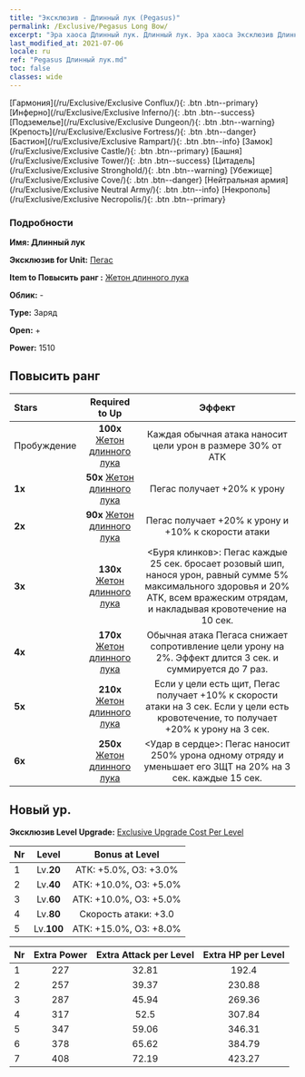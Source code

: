 ```yaml
---
title: "Эксклюзив - Длинный лук (Pegasus)"
permalink: /Exclusive/Pegasus Long Bow/
excerpt: "Эра хаоса Длинный лук. Длинный лук. Эра хаоса Эксклюзив Длинный лук. Пегас Эксклюзив."
last_modified_at: 2021-07-06
locale: ru
ref: "Pegasus Длинный лук.md"
toc: false
classes: wide
---
```

 [Гармония](/ru/Exclusive/Exclusive Conflux/){: .btn .btn--primary} [Инферно](/ru/Exclusive/Exclusive Inferno/){: .btn .btn--success} [Подземелье](/ru/Exclusive/Exclusive Dungeon/){: .btn .btn--warning} [Крепость](/ru/Exclusive/Exclusive Fortress/){: .btn .btn--danger} [Бастион](/ru/Exclusive/Exclusive Rampart/){: .btn .btn--info} [Замок](/ru/Exclusive/Exclusive Castle/){: .btn .btn--primary} [Башня](/ru/Exclusive/Exclusive Tower/){: .btn .btn--success} [Цитадель](/ru/Exclusive/Exclusive Stronghold/){: .btn .btn--warning} [Убежище](/ru/Exclusive/Exclusive Cove/){: .btn .btn--danger} [Нейтральная армия](/ru/Exclusive/Exclusive Neutral Army/){: .btn .btn--info} [Некрополь](/ru/Exclusive/Exclusive Necropolis/){: .btn .btn--primary} 

### Подробности
 **Имя: Длинный лук** 

 **Эксклюзив for Unit:** [Пегас](/ru/units/Pegasus/) 

 **Item to Повысить ранг :** [Жетон длинного лука](/ItemsRU/con_914/)

 **Облик:** -

 **Type:** Заряд

 **Open:** +

 **Power:** 1510

## Повысить ранг 

  |     Stars    |  Required to Up | Эффект |
  |:-------------|:---------------:|:---------------:|
  |  Пробуждение  | **100x** [Жетон длинного лука](/ItemsRU/con_914/) | Каждая обычная атака наносит цели урон в размере 30% от ATK |
  | **1x** <i class="fas fa-star"/> | **50x** [Жетон длинного лука](/ItemsRU/con_914/) | Пегас получает +20% к урону |
  | **2x** <i class="fas fa-star"/> | **90x** [Жетон длинного лука](/ItemsRU/con_914/) | Пегас получает +20% к урону и +10% к скорости атаки |
  | **3x** <i class="fas fa-star"/> | **130x** [Жетон длинного лука](/ItemsRU/con_914/) | <Буря клинков>: Пегас каждые 25 сек. бросает розовый шип, нанося урон, равный сумме 5% максимального здоровья и 20% ATK, всем вражеским отрядам, и накладывая кровотечение на 10 сек. |
  | **4x** <i class="fas fa-star"/> | **170x** [Жетон длинного лука](/ItemsRU/con_914/) | Обычная атака Пегаса снижает сопротивление цели урону на 2%. Эффект длится 3 сек. и суммируется до 7 раз. |
  | **5x** <i class="fas fa-star"/> | **210x** [Жетон длинного лука](/ItemsRU/con_914/) | Если у цели есть щит, Пегас получает +10% к скорости атаки на 3 сек. Если у цели есть кровотечение, то получает +20% к урону на 3 сек. |
  | **6x** <i class="fas fa-star"/> | **250x** [Жетон длинного лука](/ItemsRU/con_914/) | <Удар в сердце>: Пегас наносит 250% урона одному отряду и уменьшает его ЗЩТ на 20% на 3 сек. каждые 15 сек. |


## Новый ур.
 **Эксклюзив Level Upgrade:** [Exclusive Upgrade Cost Per Level](/Exclusive/ExclusiveUpgradeCostPerLevel/)

  |  Nr  |   Level  | Bonus at Level |
  |:-----|:--------:|:--------------:|
  | 1 | Lv.**20** | АТК: +5.0%, ОЗ: +3.0% |
  | 2 | Lv.**40** | АТК: +10.0%, ОЗ: +5.0% |
  | 3 | Lv.**60** | АТК: +10.0%, ОЗ: +5.0% |
  | 4 | Lv.**80** | Скорость атаки: +3.0 |
  | 5 | Lv.**100** | АТК: +15.0%, ОЗ: +8.0% |


  |  Nr  |  Extra Power | Extra Attack per Level | Extra HP per Level |
  |:-----|:--------:|:--------:|:--------:|
  | 1 | 227 | 32.81 | 192.4 |
  | 2 | 257 | 39.37 | 230.88 |
  | 3 | 287 | 45.94 | 269.36 |
  | 4 | 317 | 52.5 | 307.84 |
  | 5 | 347 | 59.06 | 346.31 |
  | 6 | 378 | 65.62 | 384.79 |
  | 7 | 408 | 72.19 | 423.27 |


